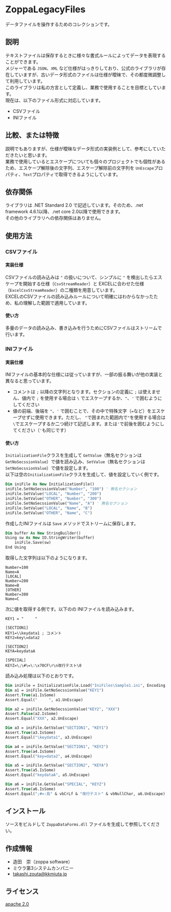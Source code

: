 # ZoppaLegacyFiles
データファイルを操作するためのコレクションです。

## 説明
テキストファイルは保存するときに様々な書式ルールによってデータを表現することができます。  
メジャーである `JSON`、`XML` など仕様がはっきりしており、公式のライブラリが存在していますが、古いデータ形式のファイルは仕様が曖昧で、その都度微調整して利用しています。  
このライブラリは私の方言として定義し、業務で使用することを目標としています。  
現在は、以下のファイル形式に対応しています。  
* CSVファイル  
* INIファイル  

## 比較、または特徴
説明でもありますが、仕様が曖昧なデータ形式の実装例として、参考にしていただきたいと思います。  
業務で使用しているとエスケープについても個々のプロジェクトでも個性があるため、エスケープ解除後の文字列、エスケープ解除前の文字列を `UnEscape`プロパティ、`Text`プロパティで取得できるようにしています。  

## 依存関係  
ライブラリは .NET Standard 2.0 で記述しています。そのため、.net framework 4.6.1以降、.net core 2.0以降で使用できます。  
その他のライブラリへの依存関係はありません。  

## 使用方法
### **CSVファイル**
#### 実装仕様
CSVファイルの読み込みは `"` の扱いについて、シンプルに `"` を検出したらエスケープを開始する仕様（`CsvStreamReader`）と EXCELに合わせた仕様（`ExcelCsvStreamReader`）の二種類を用意しています。  
EXCELのCSVファイルの読み込みルールについて明確にはわからなかったため、私の理解した範囲で適用しています。  
#### 使い方
多量のデータの読み込み、書き込みを行うためにCSVファイルはストリームで行います。  

### **INIファイル**
#### 実装仕様
INIファイルの基本的な仕様には従っていますが、一部の振る舞いが他の実装と異なると思っています。  
* コメントは `;` 以降の文字列となります。セクションの定義に `;` は使えません、値内で `;` を使用する場合は `\` でエスケープするか、`"`、`'` で囲むようにしてください
* 値の前端、後端を `"`、`'` で囲むことで、その中で特殊文字（`=`など）をエスケープせずに使用できます。ただし、 `"`で囲まれた範囲内で`"`を使用する場合は`\`でエスケープするか二つ続けて記述します。または`'`で前後を囲むようにしてください（`'`も同じです）  
#### 使い方
`InitializationFile`クラスを生成して `GetValue`（無名セクションは`GetNoSecssionValue`）で値を読み込み、`SetValue`（無名セクションは`SetNoSecssionValue`）で値を設定します。  
以下は空の`InitializationFile`クラスを生成して、値を設定していく例です。  
``` vb
Dim iniFile As New InitializationFile()
iniFile.SetNoSecssionValue("Number", "100") ' 無名セクション
iniFile.SetValue("LOCAL", "Number", "200")
iniFile.SetValue("OTHER", "Number", "300")
iniFile.SetNoSecssionValue("Name", "A") ' 無名セクション
iniFile.SetValue("LOCAL", "Name", "B")
iniFile.SetValue("OTHER", "Name", "C")
```
作成したINIファイルは `Save` メソッドでストリームに保存します。  
``` vb
Dim buffer As New StringBuilder()
Using sw As New IO.StringWriter(buffer)
    iniFile.Save(sw)
End Using
```
取得した文字列は以下のようになります。  
```
Number=100
Name=A
[LOCAL]
Number=200
Name=B
[OTHER]
Number=300
Name=C
```
  
次に値を取得する例です。以下のの INIファイルを読み込みます。  
```
KEY1 = "     "

[SECTION1]
KEY1=\\keydata1 ; コメント
KEY2=key\=data2

[SECTION2]
KEYA=keydataA

[SPECIAL]
KEYZ=\;\#\=\:\x70CF\r\n改行テスト\0
```
読み込み処理は以下のとおりです。  
``` vb
Dim iniFile = InitializationFile.Load("IniFiles\Sample1.ini", Encoding.GetEncoding("shift_jis"))
Dim a1 = iniFile.GetNoSecssionValue("KEY1")
Assert.True(a1.IsSome)
Assert.Equal("     ", a1.UnEscape)

Dim a2 = iniFile.GetNoSecssionValue("KEY2", "XXX")
Assert.False(a2.IsSome)
Assert.Equal("XXX", a2.UnEscape)

Dim a3 = iniFile.GetValue("SECTION1", "KEY1")
Assert.True(a3.IsSome)
Assert.Equal("\keydata1", a3.UnEscape)

Dim a4 = iniFile.GetValue("SECTION1", "KEY2")
Assert.True(a4.IsSome)
Assert.Equal("key=data2", a4.UnEscape)

Dim a5 = iniFile.GetValue("SECTION2", "KEYA")
Assert.True(a5.IsSome)
Assert.Equal("keydataA", a5.UnEscape)

Dim a6 = iniFile.GetValue("SPECIAL", "KEYZ")
Assert.True(a6.IsSome)
Assert.Equal(";#=:烏" & vbCrLf & "改行テスト" & vbNullChar, a6.UnEscape)
```

## インストール
ソースをビルドして `ZoppaDataForms.dll` ファイルを生成して参照してください。  

## 作成情報
* 造田　崇（zoppa software）
* ミウラ第3システムカンパニー 
* takashi.zouta@kkmiuta.jp

## ライセンス
[apache 2.0](https://www.apache.org/licenses/LICENSE-2.0.html)
